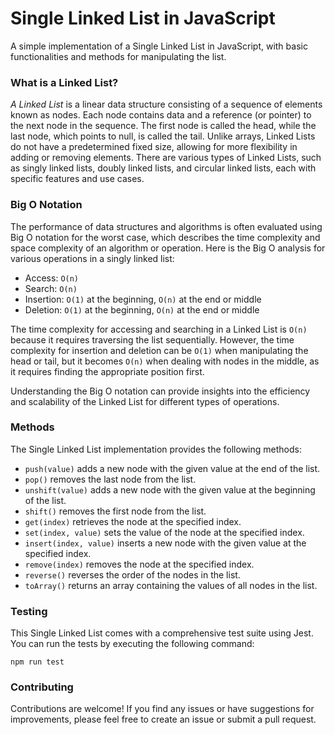 # Single Linked List in JavaScript

A simple implementation of a Single Linked List in JavaScript, with basic functionalities and methods for manipulating the list.

### What is a Linked List?
*A Linked List* is a linear data structure consisting of a sequence of elements known as nodes. Each node contains data and a reference (or pointer) to the next node in the sequence. The first node is called the head, while the last node, which points to null, is called the tail. Unlike arrays, Linked Lists do not have a predetermined fixed size, allowing for more flexibility in adding or removing elements. There are various types of Linked Lists, such as singly linked lists, doubly linked lists, and circular linked lists, each with specific features and use cases.

### Big O Notation
The performance of data structures and algorithms is often evaluated using Big O notation for the worst case, which describes the time complexity and space complexity of an algorithm or operation. Here is the Big O analysis for various operations in a singly linked list:

* Access: `O(n)`
* Search: `O(n)`
* Insertion: `O(1)` at the beginning, `O(n)` at the end or middle
* Deletion: `O(1)` at the beginning, `O(n)` at the end or middle

The time complexity for accessing and searching in a Linked List is `O(n)` because it requires traversing the list sequentially. 
However, the time complexity for insertion and deletion can be `O(1)` when manipulating the head or tail, 
but it becomes `O(n)` when dealing with nodes in the middle, as it requires finding the appropriate position first.

Understanding the Big O notation can provide insights into the efficiency and scalability of the Linked List for different types of operations.

### Methods

The Single Linked List implementation provides the following methods:

* `push(value)` adds a new node with the given value at the end of the list.
* `pop()` removes the last node from the list.
* `unshift(value)` adds a new node with the given value at the beginning of the list.
* `shift()` removes the first node from the list.
* `get(index)` retrieves the node at the specified index.
* `set(index, value)` sets the value of the node at the specified index.
* `insert(index, value)` inserts a new node with the given value at the specified index.
* `remove(index)` removes the node at the specified index.
* `reverse()` reverses the order of the nodes in the list.
* `toArray()` returns an array containing the values of all nodes in the list.

### Testing
This Single Linked List comes with a comprehensive test suite using Jest. You can run the tests by executing the following command:

```
npm run test
```
### Contributing

Contributions are welcome! If you find any issues or have suggestions for improvements, please feel free to create an issue or submit a pull request.
